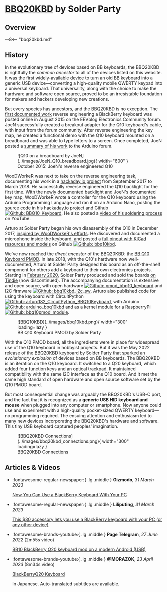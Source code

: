 # [BBQ20KBD](bbq20kbd.md) by Solder Party

## Overview

--8<-- "bbq20kbd.md"

## History

In the evolutionary tree of devices based on BB keyboards, the BBQ20KBD is rightfully the *common ancestor* to all of the devices listed on this website. It was the first widely-available device to turn an old BB keyboard into a generic USB device—converting a high-quality mobile QWERTY keypad into a universal keyboard. That universality, along with the choice to make the hardware and software open source, proved to be an irresistable foundation for makers and hackers developing new creations.

But every species has ancestors, and the BBQ20KBD is no exception. The [first documented work](https://perma.cc/XJ9G-X645) reverse engineering a BlackBerry keyboard was posted online in August 2015 on the EEVblog Electronics Community forum. JoeN successfully created a breakout adapter for the Q10 keyboard's cable, with input from the forum community. After reverse engineering the key map, he created a functional demo with the Q10 keyboard mounted on a breadboard and was able to type letters to a screen. Once completed, JoeN posted a [summary of his work](https://forum.arduino.cc/t/interfacing-blackberry-q10-keypad-to-arduino-and-the-oled-typewriter/342989) to the Arduino forum.

<figure markdown="span">
    ![Q10 on a breadboard by JoeN](../images/JoeN_Q10_breadboard.jpg){ width="600" }
    <figcaption>October 2015: JoeN's reverse engineered Q10</figcaption>
</figure>

WooDWorkeR was next to take on the reverse engineering task, documenting his work in a [hackaday.io project](https://perma.cc/X9ZT-E2RW) from September 2017 to March 2018. He successfully reverse engineered the Q10 backlight for the first time. With the newly documented backlight and JoeN's documented key map, WooDWorkeR wrote a controller for the Q10 keyboard using the Arduino Programming Language and ran it on an Arduino Nano, posting the source code in his hackaday.io project and Github [![Github: BBQ10_Keyboard](https://img.shields.io/badge/repo-BBQ10_Keyboard-555555?logo=github&logoColor=FFFFFF&labelColor=181717)](https://github.com/woodworker/BBQ10_Keyboard). He also posted a [video of his soldering process](https://youtu.be/wIbp7zxpuNc) on YouTube.

Arturo at Solder Party began his own disassembly of the Q10 in December 2017, [inspired by WooDWorkeR's efforts](https://perma.cc/N3BR-LJA5). He discovered and documented a microphone inside the keyboard, and posted a [full pinout with KiCad resources and models](https://github.com/arturo182/bbq10kbd) on Github [![Github: bbq10kbd](https://img.shields.io/badge/repo-bbq10kbd-555555?logo=github&logoColor=FFFFFF&labelColor=181717)](https://github.com/arturo182/bbq10kbd).

<div class="grid" markdown>

  <div markdown>

  We've now reached the *direct ancestor* of the BBQ20KBD: the [BB Q10 Keyboard PMOD](https://www.solder.party/docs/keyboard-pmod/). In late 2018, with the Q10's hardware now well-documented, Arturo at Solder Party designed this board as an off-the-shelf component for others add a keyboard to their own electronics projects. Starting in [February 2020](https://perma.cc/3R36-GVQG), Solder Party produced and sold the boards [on Tindie](https://perma.cc/75QJ-V83K) (now discontinued). The accompanying documentation is extensive and open source, with open hardware [![Github: pmod_bbq10_keyboard](https://img.shields.io/badge/repo-pmod__bbq10__keyboard-555555?logo=github&logoColor=FFFFFF&labelColor=181717)](https://github.com/arturo182/pmod_bbq10_keyboard) and I2C firmware [![Github: bbq10kbd_i2c_sw](https://img.shields.io/badge/repo-pmod__bbq10kbd__i2c__sw-555555?logo=github&logoColor=FFFFFF&labelColor=181717)](https://github.com/arturo182/bbq10kbd_i2c_sw). Arturo also published code for using the keyboard with CircuitPython [![Github: arturo182_CircuitPython_BBQ10Keyboard](https://img.shields.io/badge/repo-arturo182__CircuitPython__BBQ10Keyboard-555555?logo=github&logoColor=FFFFFF&labelColor=181717)](https://github.com/arturo182/arturo182_CircuitPython_BBQ10Keyboard), with Arduino [![Github: arduino_bbq10kbd](https://img.shields.io/badge/repo-arduino__bbq10kbd-555555?logo=github&logoColor=FFFFFF&labelColor=181717)](https://github.com/arturo182/arduino_bbq10kbd) and as a kernel module for a RaspberryPi [![Github: bbq10pmod_module](https://img.shields.io/badge/repo-pmod__bbq10pmod__module-555555?logo=github&logoColor=FFFFFF&labelColor=181717)](https://github.com/arturo182/bbq10pmod_module).

  </div>

  <figure markdown="span">
    ![BBQ10KBD](../images/bbq10kbd.png){ width="300" loading=lazy }
    <figcaption>BB Q10 Keyboard PMOD by Solder Party</figcaption>
  </figure>

</div>

With the Q10 PMOD board, all the ingredients were in place for widespread use of the Q10 keyboard in hobbyist projects. But it was the May 2022 release of the [BBQ20KBD](https://www.solder.party/docs/bbq20kbd/) keyboard by Solder Party that sparked an *evolutionary explosion* of devices based on BB keyboards. The BBQ20KBD is an iteration on the Q10 keyboard. It switched to a Q20 keyboard, which added four function keys and an optical trackpad. It maintained compatibility with the same I2C interface as the Q10 board. And it met the same high standard of open hardware and open source software set by the Q10 PMOD board.

<div class="grid" markdown>

  <div markdown>
  
  But most consequential change was arguably the BBQ20KBD's USB-C port, and the fact that it is recognized as a **generic USB HID keyboard and mouse** when plugged into any computer or smartphone. Now anyone could use and experiment with a high-quality pocket-sized QWERTY keyboard—no programming required. The ensuing attention and enthusiasm led to many new devices incorporating the BBQ20KBD's hardware and software. This tiny USB keyboard captured peoples' imagination.
  
  </div>

  <figure markdown="span">
    ![BBQ20KBD Connections](../images/bbq20kbd_connections.png){ width="300" loading=lazy }
    <figcaption>BBQ20KBD Connections</figcaption>
  </figure>

</div>

## Articles & Videos

<div class="grid cards" markdown>

-   :fontawesome-regular-newspaper:{ .lg .middle } **Gizmodo**, *31 March 2023*

    [Now You Can Use a BlackBerry Keyboard With Your PC](https://perma.cc/8R5F-MD8W)

-   :fontawesome-regular-newspaper:{ .lg .middle } **Liliputing**, *31 March 2023*

    [This $30 accessory lets you use a BlackBerry keyboard with your PC (or any other device)](https://perma.cc/NB7L-JLST)

-   :fontawesome-brands-youtube:{ .lg .middle } **Page Telegram**, *27 June 2022* (2m55s video)

    [BB10 BlackBerry Q20 keyboard mod on a modern Android (USB)](https://www.youtube.com/watch?v=blvobI4z0MI) 

-   :fontawesome-brands-youtube:{ .lg .middle } **@MORAZOK**, *23 April 2023* (8m34s video)

    [BlackBerryQ20 Keyboard](https://www.youtube.com/watch?v=Vfl4yhY-O5g)
    
    In Japanese. Auto-translated subtitles are available.

</div>
